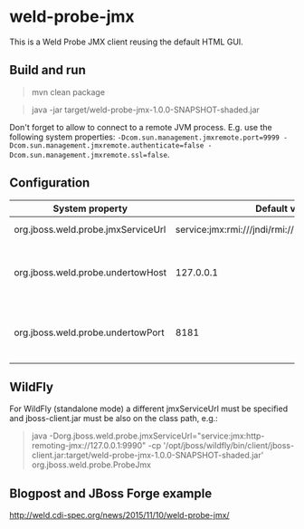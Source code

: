 # weld-probe-jmx

This is a Weld Probe JMX client reusing the default HTML GUI.

## Build and run

> mvn clean package

> java -jar target/weld-probe-jmx-1.0.0-SNAPSHOT-shaded.jar

Don't forget to allow to connect to a remote JVM process. E.g. use the following system properties: `-Dcom.sun.management.jmxremote.port=9999 -Dcom.sun.management.jmxremote.authenticate=false -Dcom.sun.management.jmxremote.ssl=false`.

## Configuration

| System property  | Default value | Description |
| ------------- | ------------- | ------------- |
| org.jboss.weld.probe.jmxServiceUrl  | service:jmx:rmi:///jndi/rmi://127.0.0.1:9999/jmxrmi  | JMX server URL |
| org.jboss.weld.probe.undertowHost  | 127.0.0.1  | Undertow host - used to expose the HTML client |
| org.jboss.weld.probe.undertowPort | 8181  | Undertow port - used to expose the HTML client |

## WildFly

For WildFly (standalone mode) a different jmxServiceUrl must be specified and jboss-client.jar must be also on the class path, e.g.:

> java -Dorg.jboss.weld.probe.jmxServiceUrl="service:jmx:http-remoting-jmx://127.0.0.1:9990" -cp '/opt/jboss/wildfly/bin/client/jboss-client.jar:target/weld-probe-jmx-1.0.0-SNAPSHOT-shaded.jar' org.jboss.weld.probe.ProbeJmx

## Blogpost and JBoss Forge example

http://weld.cdi-spec.org/news/2015/11/10/weld-probe-jmx/